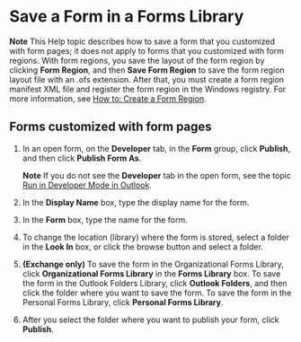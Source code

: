 
# Save a Form in a Forms Library

 **Note**  This Help topic describes how to save a form that you customized with form pages; it does not apply to forms that you customized with form regions. With form regions, you save the layout of the form region by clicking  **Form Region**, and then  **Save Form Region** to save the form region layout file with an .ofs extension. After that, you must create a form region manifest XML file and register the form region in the Windows registry. For more information, see [How to: Create a Form Region](695b95a5-c795-cb4a-8d35-ba12b0007b1f.md).


## Forms customized with form pages


1. In an open form, on the  **Developer** tab, in the **Form** group, click **Publish**, and then click  **Publish Form As**. 
    
     **Note**  If you do not see the  **Developer** tab in the open form, see the topic [Run in Developer Mode in Outlook](8f81b1ce-333d-d9be-2af7-cfc65bf15e22.md).
2. In the  **Display Name** box, type the display name for the form.
    
3. In the  **Form** box, type the name for the form.
    
4. To change the location (library) where the form is stored, select a folder in the  **Look In** box, or click the browse button and select a folder.
    
5.  **(Exchange only)** To save the form in the Organizational Forms Library, click **Organizational Forms Library** in the **Forms Library** box. To save the form in the Outlook Folders Library, click **Outlook Folders**, and then click the folder where you want to save the form. To save the form in the Personal Forms Library, click  **Personal Forms Library**. 
    
6. After you select the folder where you want to publish your form, click  **Publish**.
    
